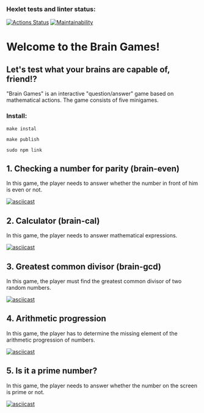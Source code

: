 ### Hexlet tests and linter status:
[![Actions Status](https://github.com/dmitryShirokov2098/frontend-project-44/workflows/hexlet-check/badge.svg)](https://github.com/dmitryShirokov2098/frontend-project-44/actions)
[![Maintainability](https://api.codeclimate.com/v1/badges/ee52da672b8d72d292a5/maintainability)](https://codeclimate.com/github/dmitryShirokov2098/frontend-project-44/maintainability)

# Welcome to the Brain Games!
## Let's test what your brains are capable of, friend!?

"Brain Games" is an interactive "question/answer" game based on mathematical actions. The game consists of five minigames.

### Install:

`make instal`

`make publish`

`sudo npm link`

## 1. Checking a number for parity (brain-even)

In this game, the player needs to answer whether the number in front of him is even or not.

[![asciicast](https://asciinema.org/a/fMEJTb9A9P0uYrnr0H8tBHrkJ.svg)](https://asciinema.org/a/fMEJTb9A9P0uYrnr0H8tBHrkJ)


## 2. Calculator (brain-cal)

In this game, the player needs to answer mathematical expressions.

[![asciicast](https://asciinema.org/a/QgArsDSqlkCdCBybpNtBHgy0B.svg)](https://asciinema.org/a/QgArsDSqlkCdCBybpNtBHgy0B)

## 3. Greatest common divisor (brain-gcd)

In this game, the player must find the greatest common divisor of two random numbers.

[![asciicast](https://asciinema.org/a/L4rDyESUC1V0ZnlXBItwzZAjc.svg)](https://asciinema.org/a/L4rDyESUC1V0ZnlXBItwzZAjc)

## 4. Arithmetic progression

In this game, the player has to determine the missing element of the arithmetic progression of numbers.

[![asciicast](https://asciinema.org/a/2hAZfmFjUVhLDuqrxrNHUSv5Q.svg)](https://asciinema.org/a/2hAZfmFjUVhLDuqrxrNHUSv5Q)

## 5. Is it a prime number?

In this game, the player needs to answer whether the number on the screen is prime or not.

[![asciicast](https://asciinema.org/a/78s8lsquQ2xbMao8No9jw4Seb.svg)](https://asciinema.org/a/78s8lsquQ2xbMao8No9jw4Seb)